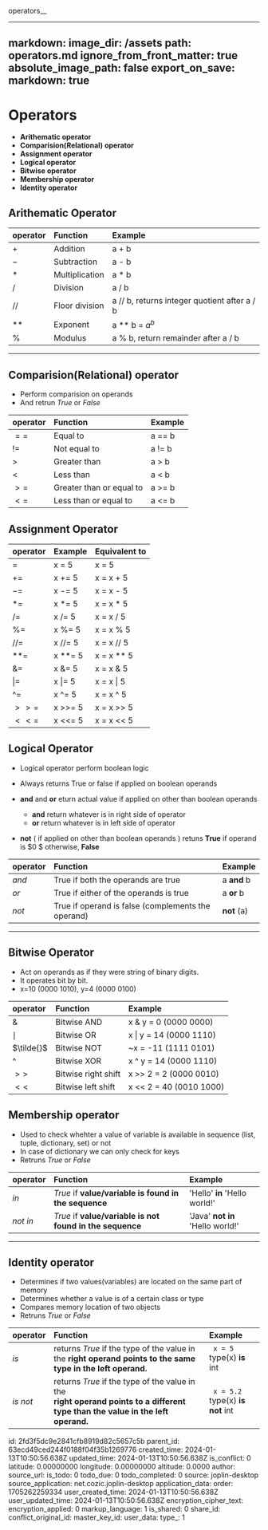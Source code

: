 operators__

---
markdown:
  image_dir: /assets
  path: operators.md
  ignore_from_front_matter: true
  absolute_image_path: false
export_on_save:
  markdown: true
---

# Operators

+ **Arithematic operator**
+ **Comparision(Relational) operator**
+ **Assignment operator**
+ **Logical operator**
+ **Bitwise operator**
+ **Membership operator**
+ **Identity operator**

<div style="page-break-after: always"></div>

## Arithematic Operator
|operator|Function|Example|
|:---|:---|:---|
|$+$|Addition|a + b|
|$-$|Subtraction|a - b|
|$*$|Multiplication|a * b|
|$/$|Division|a / b|
|$//$|Floor division|a // b, returns integer quotient after a / b|
|$**$|Exponent|a ** b = $a^b$|
|$\%$|Modulus|a %  b, return remainder after a / b|
---------------------------------------

## Comparision(Relational) operator

+ Perform comparision on operands
+ And retrun $True$ or $False$

|operator|Function|Example|
|:---|:---|:---|
| $==$  | Equal to | a == b|
| $!=$  | Not equal to| a != b|
| $>$ | Greater than| a > b|
| $<$ | Less than| a < b|
| $>=$  | Greater than or equal to| a >= b|
| $<=$  | Less than or equal to| a <= b|

<div style="page-break-after: always"></div>

## Assignment Operator

|operator|Example|Equivalent to|
|:---|:---|:---|
|$=$|x = 5 	  |x = 5 |
|$+=$|	x += 5 	|x = x + 5 |
|$-=$|	x -= 5 	|x = x - 5 |
|$*=$|	x *= 5 	|x = x * 5 |
|$/=$|	x /= 5 	|x = x / 5 |
|$\%=$|	x %= 5 	|x = x % 5 |
|$//=$| 	x //= 5|	x = x // 5 |
|$**=$| 	x **= 5| 	x = x ** 5 |
|$\&=$|	x &= 5 	|x = x & 5 |
|\|$=$|	x \|= 5 	|x = x \| 5 |
|^$=$|	x ^= 5 	|x = x ^ 5 |
|$>>=$| 	x >>= 5| 	x = x >> 5 |
|$<<=$| 	x <<= 5| 	x = x << 5 |

<div style="page-break-after: always"></div>

## Logical Operator

+ Logical operator perform boolean logic
+ Always returns True or false if applied on boolean operands
+ **and** and **or** eturn actual value if applied on other than boolean operands
  + **and** return whatever is in right side of operator
  + **or** return whatever is in left side of operator
  
+ **not** ( if applied on other than boolean operands ) retuns **True** if operand is $0 $ otherwise, **False**

|operator|Function|Example|
|:---|:---|:---|
|$and$| True if both the operands are true| a **and** b|
|$or$|True if either of the operands is true|a **or** b|
|$not$| True if operand is false (complements the operand)|**not** (a)|
---------------------------------------
## Bitwise Operator

+ Act on operands as if they were string of binary digits.
+  It operates bit by bit.
+ x=10 (0000 1010), y=4 (0000 0100)

|operator|Function|Example|
|:---|:---|:---|
 $\&$|	Bitwise AND 	|x & y = 0 (0000 0000)
 $\mid$|	Bitwise OR 	|x \| y = 14 (0000 1110)
 $\tilde{}$|	Bitwise NOT 	|~x = -11 (1111 0101)
 ^|	Bitwise XOR 	|x \^ y = 14 (0000 1110)
 $>>$| 	Bitwise right shift 	|x >> 2 = 2 (0000 0010)
 $<<$| 	Bitwise left shift 	|x << 2 = 40 (0010 1000)

<div style="page-break-after: always"></div>

## Membership operator

+ Used to check whehter a value of variable is available in sequence (list, tuple, dictionary, set) or not
+ In case of dictionary we can only check for keys
+ Retruns $True$ or $False$

|operator|Function|Example|
|:---|:---|:---|
| $in$      |$True$ if **value/variable is found in the sequence**| 'Hello' **in**  'Hello world!' |
| $not\ in$ |$True$ if **value/variable is not found in the sequence**|'Java' **not in** 'Hello world!'|    
---------------------------------------

## Identity operator

+ Determines if two values(variables) are located on the same part of memory
+ Determines whether a value is of a certain class or type
+ Compares memory location of two objects
+ Retruns $True$ or $False$

|operator|Function|Example|
|:---|:---|:---|
| $is$      | returns $True$ if the type of the value in <br> the **right operand points to the same type in the left operand.** | ``` x = 5```<br> type(x) **is** int |
| $is\ not$ |returns $True$ if the type of the value in the <br> **right operand points to a different type than the value in the left operand.**| ``` x = 5.2```<br>type(x) **is not** int|  

<div style="page-break-after: always"></div>


id: 2fd3f5dc9e2841cfb8919d82c5657c5b
parent_id: 63ecd49ced244f0188f04f35b1269776
created_time: 2024-01-13T10:50:56.638Z
updated_time: 2024-01-13T10:50:56.638Z
is_conflict: 0
latitude: 0.00000000
longitude: 0.00000000
altitude: 0.0000
author: 
source_url: 
is_todo: 0
todo_due: 0
todo_completed: 0
source: joplin-desktop
source_application: net.cozic.joplin-desktop
application_data: 
order: 1705262259334
user_created_time: 2024-01-13T10:50:56.638Z
user_updated_time: 2024-01-13T10:50:56.638Z
encryption_cipher_text: 
encryption_applied: 0
markup_language: 1
is_shared: 0
share_id: 
conflict_original_id: 
master_key_id: 
user_data: 
type_: 1